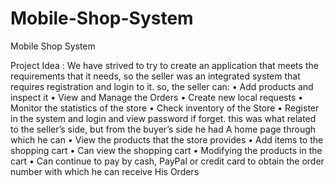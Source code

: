 # Mobile-Shop-System
Mobile Shop System


Project Idea :
We have strived to try to create an application that meets the requirements that it
needs, so the seller was an integrated system that requires registration and login to it.
so, the seller can:
• Add products and inspect it
• View and Manage the Orders
• Create new local requests
• Monitor the statistics of the store
• Check inventory of the Store
• Register in the system and login and view password if forget.
this was what related to the seller’s side, but from the buyer’s side he had A home
page through which he can
• View the products that the store provides
• Add items to the shopping cart
• Can view the shopping cart
• Modifying the products in the cart
• Can continue to pay by cash, PayPal or credit card
to obtain the order number with which he can receive His Orders
